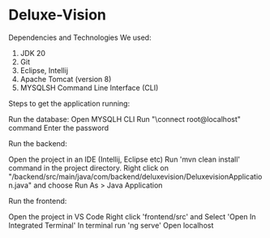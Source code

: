 # Deluxe-Vision


Dependencies and Technologies We used:

1. JDK 20
2. Git 
3. Eclipse, Intellij
4. Apache Tomcat (version 8)
5. MYSQLSH Command Line Interface (CLI)

Steps to get the application running:

Run the database:
Open MYSQLH CLI
Run "\connect root@localhost" command
Enter the password

Run the backend:

Open the project in an IDE (Intellij, Eclipse etc)
Run 'mvn clean install' command in the project directory.
Right click on "/backend/src/main/java/com/backend/deluxevision/DeluxevisionApplication.java" and choose Run As > Java Application

Run the frontend:

Open the project in VS Code
Right click 'frontend/src' and Select 'Open In Integrated Terminal'
In terminal run 'ng serve'
Open localhost 

